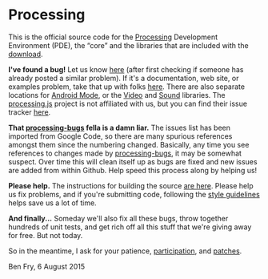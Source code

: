 Processing
==========

This is the official source code for the [Processing](http://processing.org) Development Environment (PDE), 
the “core” and the libraries that are included with the [download](http://processing.org/download).

__I've found a bug!__ 
Let us know [here](https://github.com/processing/processing/issues) (after first checking if someone has already posted a similar problem). 
If it's a documentation, web site, or examples problem, take that up with folks [here](https://github.com/processing/processing-docs/issues). 
There are also separate locations for [Android Mode](https://github.com/processing/processing-android/issues), or the [Video](https://github.com/processing/processing-video/issues) and [Sound](https://github.com/processing/processing-sound/issues) libraries. 
The [processing.js](http://processingjs.org) project is not affiliated with us, but you can find their issue tracker [here](https://github.com/processing-js/processing-js/issues).

__That [processing-bugs](https://github.com/processing-bugs) fella is a damn liar.__ 
The issues list has been imported from Google Code, so there are many spurious references amongst them since the numbering changed. Basically, any time you see references to changes made by [processing-bugs](https://github.com/processing-bugs), it may be somewhat suspect.
Over time this will clean itself up as bugs are fixed and new issues are added from within Github.
Help speed this process along by helping us!

__Please help.__
The instructions for building the source [are here](https://github.com/processing/processing/wiki/Build-Instructions). 
Please help us fix problems, and if you're submitting code, following the [style guidelines](https://github.com/processing/processing/wiki/Style-Guidelines) helps save us a lot of time.

__And finally...__
Someday we'll also fix all these bugs, throw together hundreds of unit tests, and get rich off all this stuff that we're giving away for free. But not today.

So in the meantime, I ask for your patience, 
[participation](https://github.com/processing/processing/wiki/Project-List), 
and [patches](https://github.com/processing/processing/pulls).

Ben Fry, 6 August 2015

